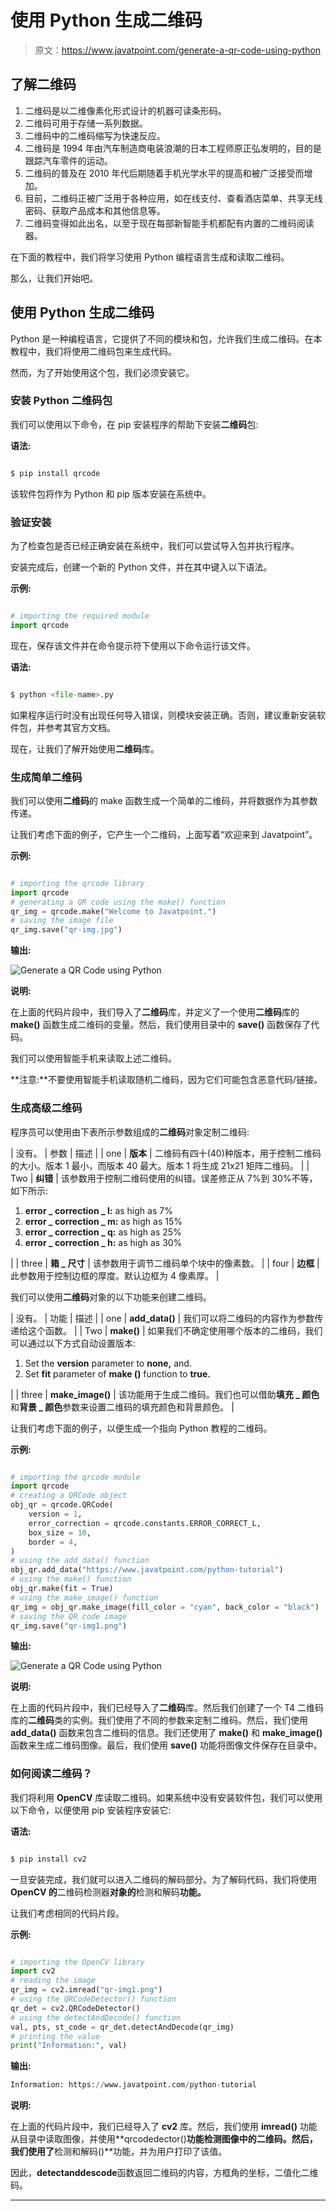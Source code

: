 # 使用 Python 生成二维码

> 原文：<https://www.javatpoint.com/generate-a-qr-code-using-python>

## 了解二维码

1.  二维码是以二维像素化形式设计的机器可读条形码。
2.  二维码可用于存储一系列数据。
3.  二维码中的二维码缩写为快速反应。
4.  二维码是 1994 年由汽车制造商电装浪潮的日本工程师原正弘发明的，目的是跟踪汽车零件的运动。
5.  二维码的普及在 2010 年代后期随着手机光学水平的提高和被广泛接受而增加。
6.  目前，二维码正被广泛用于各种应用，如在线支付、查看酒店菜单、共享无线密码、获取产品成本和其他信息等。
7.  二维码变得如此出名，以至于现在每部新智能手机都配有内置的二维码阅读器。

在下面的教程中，我们将学习使用 Python 编程语言生成和读取二维码。

那么，让我们开始吧。

## 使用 Python 生成二维码

Python 是一种编程语言，它提供了不同的模块和包，允许我们生成二维码。在本教程中，我们将使用二维码包来生成代码。

然而，为了开始使用这个包，我们必须安装它。

### 安装 Python 二维码包

我们可以使用以下命令，在 pip 安装程序的帮助下安装**二维码**包:

**语法:**

```py

$ pip install qrcode

```

该软件包将作为 Python 和 pip 版本安装在系统中。

### 验证安装

为了检查包是否已经正确安装在系统中，我们可以尝试导入包并执行程序。

安装完成后，创建一个新的 Python 文件，并在其中键入以下语法。

**示例:**

```py

# importing the required module
import qrcode

```

现在，保存该文件并在命令提示符下使用以下命令运行该文件。

**语法:**

```py

$ python <file-name>.py

```

如果程序运行时没有出现任何导入错误，则模块安装正确。否则，建议重新安装软件包，并参考其官方文档。

现在，让我们了解开始使用**二维码**库。

### 生成简单二维码

我们可以使用**二维码**的 make 函数生成一个简单的二维码，并将数据作为其参数传递。

让我们考虑下面的例子，它产生一个二维码，上面写着“欢迎来到 Javatpoint”。

**示例:**

```py

# importing the qrcode library
import qrcode
# generating a QR code using the make() function
qr_img = qrcode.make("Welcome to Javatpoint.")
# saving the image file
qr_img.save("qr-img.jpg")

```

**输出:**

![Generate a QR Code using Python](img/c0052fac5ec477755bb07cd495228352.png)

**说明:**

在上面的代码片段中，我们导入了**二维码**库，并定义了一个使用**二维码**库的 **make()** 函数生成二维码的变量。然后，我们使用目录中的 **save()** 函数保存了代码。

我们可以使用智能手机来读取上述二维码。

**注意:**不要使用智能手机读取随机二维码，因为它们可能包含恶意代码/链接。

### 生成高级二维码

程序员可以使用由下表所示参数组成的**二维码**对象定制二维码:

| 没有。 | 参数 | 描述 |
| one | **版本** | 二维码有四十(40)种版本，用于控制二维码的大小。版本 1 最小，而版本 40 最大。版本 1 将生成 21x21 矩阵二维码。 |
| Two | **纠错** | 该参数用于控制二维码使用的纠错。误差修正从 7%到 30%不等，如下所示:

1.  **error _ correction _ l:** as high as 7%
2.  **error _ correction _ m:** as high as 15%
3.  **error _ correction _ q:** as high as 25%
4.  **error _ correction _ h:** as high as 30%

 |
| three | **箱 _ 尺寸** | 该参数用于调节二维码单个块中的像素数。 |
| four | **边框** | 此参数用于控制边框的厚度。默认边框为 4 像素厚。 |

我们可以使用**二维码**对象的以下功能来创建二维码。

| 没有。 | 功能 | 描述 |
| one | **add_data()** | 我们可以将二维码的内容作为参数传递给这个函数。 |
| Two | **make()** | 如果我们不确定使用哪个版本的二维码，我们可以通过以下方式自动设置版本:

1.  Set the **version** parameter to **none,** and.
2.  Set **fit** parameter of **make ()** function to **true.**

 |
| three | **make_image()** | 该功能用于生成二维码。我们也可以借助**填充 _ 颜色**和**背景 _ 颜色**参数来设置二维码的填充颜色和背景颜色。 |

让我们考虑下面的例子，以便生成一个指向 Python 教程的二维码。

**示例:**

```py

# importing the qrcode module
import qrcode
# creating a QRCode object
obj_qr = qrcode.QRCode(
    version = 1,
    error_correction = qrcode.constants.ERROR_CORRECT_L,
    box_size = 10,
    border = 4,
)
# using the add_data() function
obj_qr.add_data("https://www.javatpoint.com/python-tutorial")
# using the make() function
obj_qr.make(fit = True)
# using the make_image() function
qr_img = obj_qr.make_image(fill_color = "cyan", back_color = "black")
# saving the QR code image
qr_img.save("qr-img1.png")

```

**输出:**

![Generate a QR Code using Python](img/878f68d7d29f5df8d35c04001d66b69f.png)

**说明:**

在上面的代码片段中，我们已经导入了**二维码**库。然后我们创建了一个 T4 二维码库的**二维码**类的实例。我们使用了不同的参数来定制二维码。然后，我们使用 **add_data()** 函数来包含二维码的信息。我们还使用了 **make()** 和 **make_image()** 函数来生成二维码图像。最后，我们使用 **save()** 功能将图像文件保存在目录中。

### 如何阅读二维码？

我们将利用 **OpenCV** 库读取二维码。如果系统中没有安装软件包，我们可以使用以下命令，以便使用 pip 安装程序安装它:

**语法:**

```py

$ pip install cv2

```

一旦安装完成，我们就可以进入二维码的解码部分。为了解码代码，我们将使用 **OpenCV 的**二维码检测器**对象的**检测和解码**功能。**

让我们考虑相同的代码片段。

**示例:**

```py

# importing the OpenCV library
import cv2
# reading the image
qr_img = cv2.imread("qr-img1.png")
# using the QRCodeDetector() function
qr_det = cv2.QRCodeDetector()
# using the detectAndDecode() function
val, pts, st_code = qr_det.detectAndDecode(qr_img)
# printing the value
print("Information:", val)

```

**输出:**

```py
Information: https://www.javatpoint.com/python-tutorial  

```

**说明:**

在上面的代码片段中，我们已经导入了 **cv2** 库。然后，我们使用 **imread()** 功能从目录中读取图像，并使用**qrcodedector()**功能检测图像中的二维码。然后，我们使用了**检测和解码()**功能，并为用户打印了该值。

因此，**detectanddescode**函数返回二维码的内容，方框角的坐标，二值化二维码。

* * *
